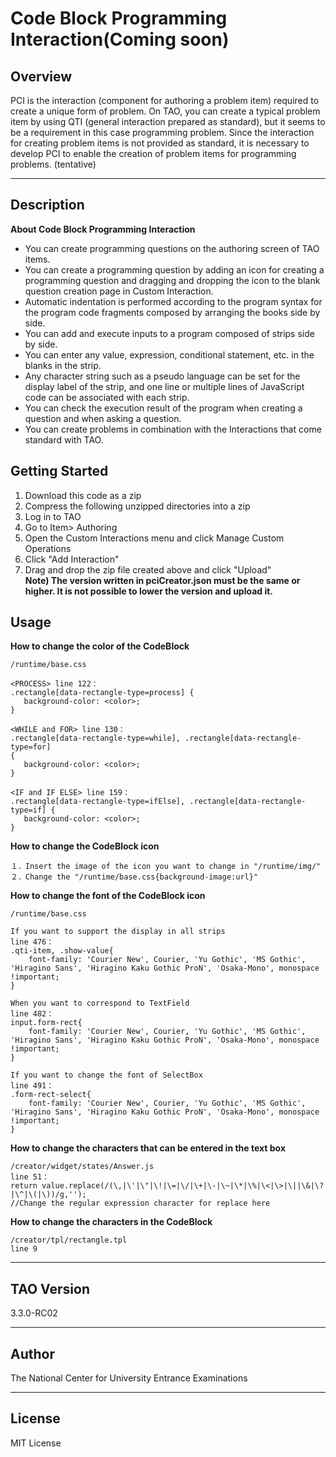 <h1><strong>Code Block Programming Interaction(Coming soon)</strong></h1>

<h2>Overview</h2>
<p>PCI is the interaction (component for authoring a problem item) required to create a unique form of problem. On TAO, you can create a typical problem item by using QTI (general interaction prepared as standard), but it seems to be a requirement in this case programming problem. Since the interaction for creating problem items is not provided as standard, it is necessary to develop PCI to enable the creation of problem items for programming problems. (tentative)</p>
<hr>

<h2>Description</h2>
<p><strong>About Code Block Programming Interaction</strong></p>
<ul>
<li>You can create programming questions on the authoring screen of TAO items.</li>
<li>You can create a programming question by adding an icon for creating a programming question and dragging and dropping the icon to the blank question creation page in Custom Interaction.</li>
<li>Automatic indentation is performed according to the program syntax for the program code fragments composed by arranging the books side by side.</li>
<li>You can add and execute inputs to a program composed of strips side by side.</li>
<li>You can enter any value, expression, conditional statement, etc. in the blanks in the strip.</li>
<li>Any character string such as a pseudo language can be set for the display label of the strip, and one line or multiple lines of JavaScript code can be associated with each strip.</li>
<li>You can check the execution result of the program when creating a question and when asking a question.</li>
<li>You can create problems in combination with the Interactions that come standard with TAO.</li>
</ul>

<h2>Getting Started</h2>
<ol>
    <li>Download this code as a zip</li>
    <li>Compress the following unzipped directories into a zip</li>
    <li>Log in to TAO</li>
    <li>Go to Item> Authoring</li>
    <li>Open the Custom Interactions menu and click Manage Custom Operations</li>
    <li>Click "Add Interaction"</li>
    <li>Drag and drop the zip file created above and click "Upload"<br>
    <strong>Note) The version written in pciCreator.json must be the same or higher. It is not possible to lower the version and upload it.</strong>
    </li>
</ol>


<h2>Usage</h2>

<b>How to change the color of the CodeBlock</b>

```
/runtime/base.css

<PROCESS> line 122：
.rectangle[data-rectangle-type=process] {
   background-color: <color>;
}

<WHILE and FOR> line 130：
.rectangle[data-rectangle-type=while], .rectangle[data-rectangle-type=for]
{
   background-color: <color>;  
}

<IF and IF ELSE> line 159：
.rectangle[data-rectangle-type=ifElse], .rectangle[data-rectangle-type=if] {
   background-color: <color>;  
}
```

<b>How to change the CodeBlock icon</b>

```
１．Insert the image of the icon you want to change in "/runtime/img/"
２．Change the "/runtime/base.css{background-image:url}"
```

<b>How to change the font of the CodeBlock icon</b>

```
/runtime/base.css

If you want to support the display in all strips
line 476：
.qti-item, .show-value{
    font-family: 'Courier New', Courier, 'Yu Gothic', 'MS Gothic', 'Hiragino Sans', 'Hiragino Kaku Gothic ProN', 'Osaka-Mono', monospace !important;
}

When you want to correspond to TextField
line 482：
input.form-rect{
    font-family: 'Courier New', Courier, 'Yu Gothic', 'MS Gothic', 'Hiragino Sans', 'Hiragino Kaku Gothic ProN', 'Osaka-Mono', monospace !important;
}

If you want to change the font of SelectBox
line 491：
.form-rect-select{
    font-family: 'Courier New', Courier, 'Yu Gothic', 'MS Gothic', 'Hiragino Sans', 'Hiragino Kaku Gothic ProN', 'Osaka-Mono', monospace !important;
}
```

<b>How to change the characters that can be entered in the text box</b>
```
/creator/widget/states/Answer.js
line 51：
return value.replace(/(\,|\'|\"|\!|\=|\/|\+|\-|\~|\*|\%|\<|\>|\||\&|\?|\^|\(|\))/g,'');
//Change the regular expression character for replace here
```

<b>How to change the characters in the CodeBlock </b>
```
/creator/tpl/rectangle.tpl
line 9
```
<hr>

## TAO Version
3.3.0-RC02

<hr>

## Author
The National Center for University Entrance Examinations

<hr>

## License
MIT License

